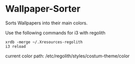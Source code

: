 # Wallpaper-Sorter
Sorts Wallpapers into their main colors.

Use the following commands for i3 with regolith

    xrdb -merge ~/.Xresources-regolith
    i3 reload 

current color path: /etc/regolith/styles/costum-theme/color